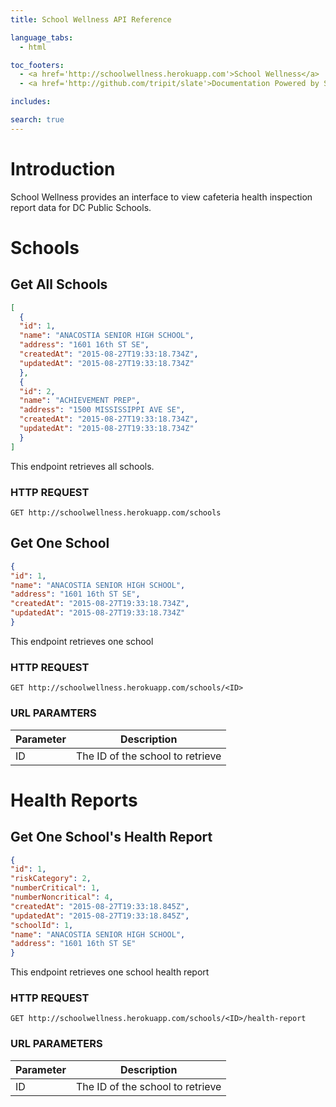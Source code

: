 ```yaml
---
title: School Wellness API Reference

language_tabs:
  - html

toc_footers:
  - <a href='http://schoolwellness.herokuapp.com'>School Wellness</a>
  - <a href='http://github.com/tripit/slate'>Documentation Powered by Slate</a>

includes:

search: true
---
```


# Introduction

School Wellness provides an interface to view cafeteria health inspection report data for DC Public Schools.

# Schools

## Get All Schools

```json
[
  {
  "id": 1,
  "name": "ANACOSTIA SENIOR HIGH SCHOOL",
  "address": "1601 16th ST SE",
  "createdAt": "2015-08-27T19:33:18.734Z",
  "updatedAt": "2015-08-27T19:33:18.734Z"
  },
  {
  "id": 2,
  "name": "ACHIEVEMENT PREP",
  "address": "1500 MISSISSIPPI AVE SE",
  "createdAt": "2015-08-27T19:33:18.734Z",
  "updatedAt": "2015-08-27T19:33:18.734Z"
  }
]
```

This endpoint retrieves all schools.

### HTTP REQUEST

`GET http://schoolwellness.herokuapp.com/schools`

## Get One School
```json
{
"id": 1,
"name": "ANACOSTIA SENIOR HIGH SCHOOL",
"address": "1601 16th ST SE",
"createdAt": "2015-08-27T19:33:18.734Z",
"updatedAt": "2015-08-27T19:33:18.734Z"
}
```

This endpoint retrieves one school

### HTTP REQUEST

`GET http://schoolwellness.herokuapp.com/schools/<ID>`

### URL PARAMTERS

Parameter | Description
--------- | -----------
ID|The ID of the school to retrieve|

# Health Reports

## Get One School's Health Report
```json
{
"id": 1,
"riskCategory": 2,
"numberCritical": 1,
"numberNoncritical": 4,
"createdAt": "2015-08-27T19:33:18.845Z",
"updatedAt": "2015-08-27T19:33:18.845Z",
"schoolId": 1,
"name": "ANACOSTIA SENIOR HIGH SCHOOL",
"address": "1601 16th ST SE"
}
```

This endpoint retrieves one school health report

### HTTP REQUEST

`GET http://schoolwellness.herokuapp.com/schools/<ID>/health-report`

### URL PARAMETERS

Parameter | Description
--------- | -----------
ID|The ID of the school to retrieve|
